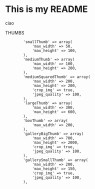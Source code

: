 # This is my README
ciao

THUMBS

            'smallThumb' => array(
                'max_width' => 50,
                'max_height' => 100,
            ),
            'mediumThumb' => array(
                'max_width' => 100,
                'max_height' => 200,
            ),
            'mediumSquaredThumb' => array(
                'max_width' => 200,
                'max_height' => 200,
                'crop_img' => true,
                'jpeg_quality' => 100,
            ),
            'largeThumb' => array(
                'max_width' => 300,
                'max_height' => 600,
            ),
            'boxThumb' => array(
                'max_width' => 200,
            ),
            'galleryBigThumb' => array(
                'max_width' => 700,
                'max_height' => 2000,
                'crop_img' => true,
                'jpeg_quality' => 100,
            ),
            'gallerySmallThumb' => array(
                'max_width' => 200,
                'max_height' => 150,
                'crop_img' => true,
                'jpeg_quality' => 100,
            ),